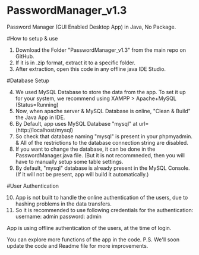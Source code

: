 # PasswordManager_v1.3
Password Manager (GUI Enabled Desktop App) in Java, No Package.

#How to setup & use
1. Download the Folder "PasswordManager_v1.3" from the main repo on GitHub.
2. If it is in .zip format, extract it to a specific folder.
3. After extraction, open this code in any offline java IDE Studio.

#Database Setup

4. We used MySQL Database to store the data from the app. To set it up for your system, we recommend using XAMPP > Apache+MySQL (Status=Running)
5. Now, when apache server & MySQL Database is online, "Clean & Build" the Java App in IDE.
6. By Default, app uses MySQL Database "mysql" at url= (http://localhost/mysql)
7. So check that database naming "mysql" is present in your phpmyadmin. & All of the restrictions to the database connection string are disabled.
8. If you want to change the database, it can be done in the PasswordManager.java file. (But it is not recommneded, then you will have to manually setup some table settings.
9. By default, "mysql" database is already present in the MySQL Console. (If it will not be present, app will build it automatically.)

#User Authentication

10. App is not built to handle the online authentication of the users, due to hashing problems in the data transfers.
11. So it is recommended to use following credentials for the authentication:
username: admin
password: admin

App is using offline authentication of the users, at the time of login.

You can explore more functions of the app in the code.
P.S. We'll soon update the code and Readme file for more improvements.


 
